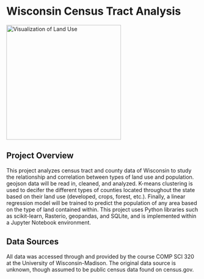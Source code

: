 # Wisconsin Census Tract Analysis

<img src="https://www.sco.wisc.edu/wp-content/uploads/2021/05/wi-county-plss-boundaries-final.jpg" alt="Visualization of Land Use" width="300">

## Project Overview
This project analyzes census tract and county data of Wisconsin to study the relationship and correlation between types of land use and population. geojson data will be read in, cleaned, and analyzed. K-means clustering is used to decifer the different types of counties located throughout the state based on their land use (developed, crops, forest, etc.). Finally, a linear regression model will be trained to predict the population of any area based on the type of land contained within.
This project uses Python libraries such as scikit-learn, Rasterio, geopandas, and SQLite, and is implemented within a Jupyter Notebook environment.

## Data Sources
All data was accessed through and provided by the course COMP SCI 320 at the University of Wisconsin-Madison. The original data source is unknown, though assumed to be public census data found on census.gov.
